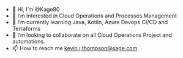 - 👋 Hi, I’m @Kage80
- 👀 I’m interested in Cloud Operations and Processes Management
- 🌱 I’m currently learning Java, Kotiln, Azure Devops CI/CD and Terraforms
- 💞️ I’m looking to collaborate on all Cloud Operations Project and automations. 
- 📫 How to reach me kevin.j.thompson@sage.com

<!---
Kage80/Kage80 is a ✨ special ✨ repository because its `README.md` (this file) appears on your GitHub profile.
You can click the Preview link to take a look at your changes.
--->
